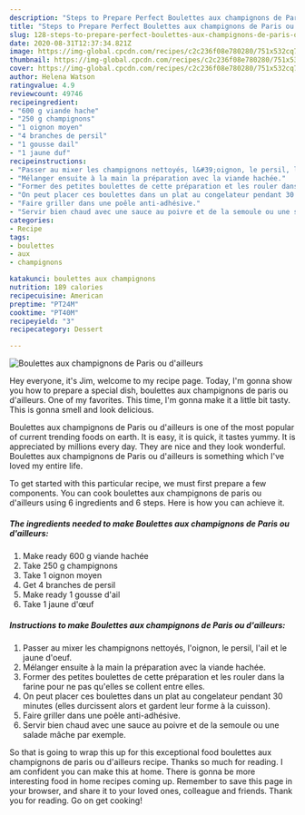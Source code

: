 ```yaml
---
description: "Steps to Prepare Perfect Boulettes aux champignons de Paris ou d&amp;#39;ailleurs"
title: "Steps to Prepare Perfect Boulettes aux champignons de Paris ou d&amp;#39;ailleurs"
slug: 128-steps-to-prepare-perfect-boulettes-aux-champignons-de-paris-ou-d-and-39-ailleurs
date: 2020-08-31T12:37:34.821Z
image: https://img-global.cpcdn.com/recipes/c2c236f08e780280/751x532cq70/boulettes-aux-champignons-de-paris-ou-dailleurs-photo-principale-de-la-recette.jpg
thumbnail: https://img-global.cpcdn.com/recipes/c2c236f08e780280/751x532cq70/boulettes-aux-champignons-de-paris-ou-dailleurs-photo-principale-de-la-recette.jpg
cover: https://img-global.cpcdn.com/recipes/c2c236f08e780280/751x532cq70/boulettes-aux-champignons-de-paris-ou-dailleurs-photo-principale-de-la-recette.jpg
author: Helena Watson
ratingvalue: 4.9
reviewcount: 49746
recipeingredient:
- "600 g viande hache"
- "250 g champignons"
- "1 oignon moyen"
- "4 branches de persil"
- "1 gousse dail"
- "1 jaune duf"
recipeinstructions:
- "Passer au mixer les champignons nettoyés, l&#39;oignon, le persil, l&#39;ail et le jaune d&#39;oeuf."
- "Mélanger ensuite à la main la préparation avec la viande hachée."
- "Former des petites boulettes de cette préparation et les rouler dans la farine pour ne pas qu&#39;elles se collent entre elles."
- "On peut placer ces boulettes dans un plat au congelateur pendant 30 minutes (elles durcissent alors et gardent leur forme à la cuisson)."
- "Faire griller dans une poêle anti-adhésive."
- "Servir bien chaud avec une sauce au poivre et de la semoule ou une salade mâche par exemple."
categories:
- Recipe
tags:
- boulettes
- aux
- champignons

katakunci: boulettes aux champignons 
nutrition: 189 calories
recipecuisine: American
preptime: "PT24M"
cooktime: "PT40M"
recipeyield: "3"
recipecategory: Dessert

---
```



![Boulettes aux champignons de Paris ou d&#39;ailleurs](https://img-global.cpcdn.com/recipes/c2c236f08e780280/751x532cq70/boulettes-aux-champignons-de-paris-ou-dailleurs-photo-principale-de-la-recette.jpg)

Hey everyone, it's Jim, welcome to my recipe page. Today, I'm gonna show you how to prepare a special dish, boulettes aux champignons de paris ou d&#39;ailleurs. One of my favorites. This time, I'm gonna make it a little bit tasty. This is gonna smell and look delicious.



Boulettes aux champignons de Paris ou d&#39;ailleurs is one of the most popular of current trending foods on earth. It is easy, it is quick, it tastes yummy. It is appreciated by millions every day. They are nice and they look wonderful. Boulettes aux champignons de Paris ou d&#39;ailleurs is something which I've loved my entire life.


To get started with this particular recipe, we must first prepare a few components. You can cook boulettes aux champignons de paris ou d&#39;ailleurs using 6 ingredients and 6 steps. Here is how you can achieve it.

<!--inarticleads1-->

##### The ingredients needed to make Boulettes aux champignons de Paris ou d&#39;ailleurs:

1. Make ready 600 g viande hachée
1. Take 250 g champignons
1. Take 1 oignon moyen
1. Get 4 branches de persil
1. Make ready 1 gousse d&#39;ail
1. Take 1 jaune d&#39;œuf




<!--inarticleads2-->

##### Instructions to make Boulettes aux champignons de Paris ou d&#39;ailleurs:

1. Passer au mixer les champignons nettoyés, l&#39;oignon, le persil, l&#39;ail et le jaune d&#39;oeuf.
1. Mélanger ensuite à la main la préparation avec la viande hachée.
1. Former des petites boulettes de cette préparation et les rouler dans la farine pour ne pas qu&#39;elles se collent entre elles.
1. On peut placer ces boulettes dans un plat au congelateur pendant 30 minutes (elles durcissent alors et gardent leur forme à la cuisson).
1. Faire griller dans une poêle anti-adhésive.
1. Servir bien chaud avec une sauce au poivre et de la semoule ou une salade mâche par exemple.




So that is going to wrap this up for this exceptional food boulettes aux champignons de paris ou d&#39;ailleurs recipe. Thanks so much for reading. I am confident you can make this at home. There is gonna be more interesting food in home recipes coming up. Remember to save this page in your browser, and share it to your loved ones, colleague and friends. Thank you for reading. Go on get cooking!
